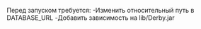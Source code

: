 Перед запуском требуется:
-Изменить относительный путь в DATABASE_URL
-Добавить зависимость  на lib/Derby.jar